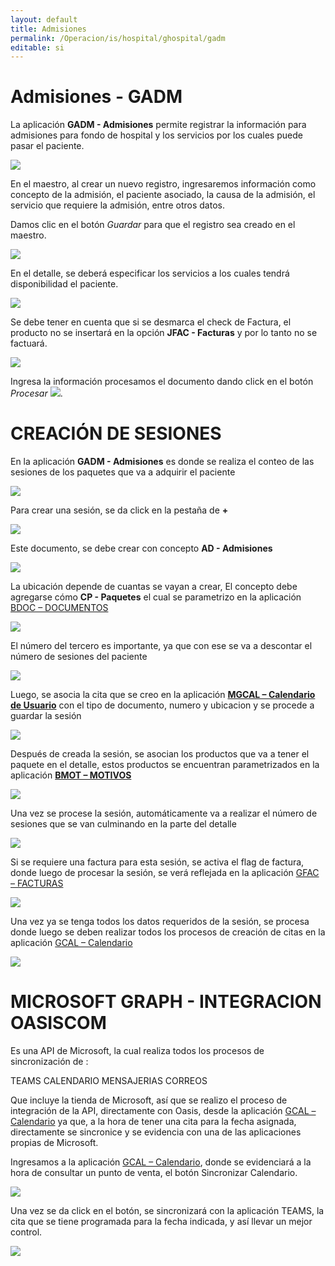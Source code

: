 ```yaml
---
layout: default
title: Admisiones
permalink: /Operacion/is/hospital/ghospital/gadm
editable: si
---
```


# Admisiones - GADM

La aplicación **GADM - Admisiones** permite registrar la información para admisiones para fondo de hospital y los servicios por los cuales puede pasar el paciente.  

![](gadm.png)

En el maestro, al crear un nuevo registro, ingresaremos información como concepto de la admisión, el paciente asociado, la causa de la admisión, el servicio que requiere la admisión, entre otros datos.  

Damos clic en el botón _Guardar_ para que el registro sea creado en el maestro.  

![](gadm1.png)

En el detalle, se deberá especificar los servicios a los cuales tendrá disponibilidad el paciente.  

![](gadm2.png)

Se debe tener en cuenta que si se desmarca el check de Factura, el producto no se insertará en la opción **JFAC - Facturas** y por lo tanto no se factuará.  

![](gadm3.png)

Ingresa la información procesamos el documento dando click en el botón _Procesar_ ![](procesar.png).  

# CREACIÓN DE SESIONES

En la aplicación **GADM - Admisiones** es donde se realiza el conteo de las sesiones de los paquetes que va a adquirir el paciente

![](gadm12.png)

Para crear una sesión, se da click en la pestaña de **+** 

![](gadm4.png)

Este documento, se debe crear con concepto **AD - Admisiones**

![](gadm5.png)

La ubicación depende de cuantas se vayan a crear, El concepto debe agregarse cómo **CP - Paquetes** el cual se parametrizo en la aplicación [BDOC – DOCUMENTOS](https://docs.oasiscom.com/Capacitacion/Empower/parametrizacionbdoc)



![](gadm6.png)

El número del tercero es importante, ya que con ese se va a descontar el número de sesiones del paciente

![](gadm8.png)

Luego, se asocia la cita que se creo en la aplicación **[MGCAL – Calendario de Usuario](https://docs.oasiscom.com/Operacion/is/hospital/gcita/mgcal)** con el tipo de documento, numero y ubicacion y se procede a guardar la sesión

![](gadm13.png)

Después de creada la sesión, se asocian los productos que va a tener el paquete en el detalle, estos productos se encuentran parametrizados en la aplicación **[BMOT – MOTIVOS](https://docs.oasiscom.com/Capacitacion/Empower/parametrizacionbdoc)**

![](gadm9.png)

Una vez se procese la sesión, automáticamente va a realizar el número de sesiones que se van culminando en la parte del detalle

![](gadm10.png)

Si se requiere una factura para esta sesión, se activa el flag de factura, donde luego de procesar la sesión, se verá reflejada en la aplicación [GFAC – FACTURAS](https://docs.oasiscom.com/Operacion/is/hospital/gfacturacion/gfac)

![](gadm12.png)

Una vez ya se tenga todos los datos requeridos de la sesión, se procesa donde luego se deben realizar todos los procesos de creación de citas en la aplicación [GCAL – Calendario](https://docs.oasiscom.com/Operacion/is/hospital/gcita/gcal)

![](gadm11.png)

# MICROSOFT GRAPH  - INTEGRACION OASISCOM 

Es una API de Microsoft, la cual realiza todos los procesos de sincronización de :

TEAMS
CALENDARIO
MENSAJERIAS 
CORREOS

Que incluye la tienda de Microsoft, así que se realizo el proceso de integración de la API, directamente con Oasis, desde la aplicación [GCAL – Calendario](https://docs.oasiscom.com/Operacion/is/hospital/gcita/gcal) ya que, a la hora de tener una cita para la fecha asignada, directamente se sincronice y se evidencia con una de las aplicaciones propias de Microsoft.

Ingresamos a la aplicación [GCAL – Calendario](https://docs.oasiscom.com/Operacion/is/hospital/gcita/gcal), donde se evidenciará a la hora de consultar un punto de venta, el botón Sincronizar Calendario. 

![](gadm14.png)

Una vez se da click en el botón, se sincronizará con la aplicación TEAMS, la cita que se tiene programada para la fecha indicada, y así llevar un mejor control.

![](gadm15.png)